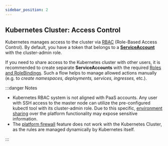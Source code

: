 ```yaml
---
sidebar_position: 2
---
```


## Kubernetes Cluster: Access Control

Kubernetes manages access to the cluster via [RBAC](https://cloudmydc.com/) (Role-Based Access Control). By default, you have a token that belongs to a **[ServiceAccount](https://cloudmydc.com/)** with the cluster-admin role.

If you need to share access to the Kubernetes cluster with other users, it is recommended to create separate **ServiceAccounts** with the required [Roles and RoleBindings](https://cloudmydc.com/). Such a flow helps to manage allowed actions manually (e.g. to _create namespaces, deployments, services, ingresses,_ etc.).

:::danger Notes

- Kubernetes RBAC system is not aligned with PaaS accounts. Any user with SSH access to the master node can utilize the pre-configured kubectl tool with its cluster-admin role. Due to this specific, [environment sharing](https://cloudmydc.com/) over the platform functionality may expose sensitive information.
- The [platform firewall](https://cloudmydc.com/) feature does not work with the Kubernetes Cluster, as the rules are managed dynamically by Kubernetes itself.

:::
